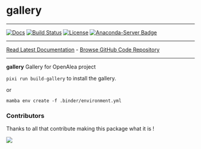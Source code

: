 # gallery

_________________

[![Docs](https://readthedocs.org/projects/gallery/badge/?version=latest)](https://gallery.readthedocs.io/)
[![Build Status](https://github.com/openalea/gallery/actions/workflows/conda-package-build.yml/badge.svg?branch=main)](https://github.com/openalea/gallery/actions/workflows/conda-package-build.yml?query=branch%3Amaster)
[![License](https://img.shields.io/badge/License--CeCILL-C-blue)](https://www.cecill.info/licences/Licence_CeCILL-C_V1-en.html)
[![Anaconda-Server Badge](https://anaconda.org/openalea3/gallery/badges/version.svg)](https://anaconda.org/openalea3/gallery)

_________________

[Read Latest Documentation](https://gallery.readthedocs.io/) - [Browse GitHub Code Repository](https://github.com/openalea/gallery/)

_________________

**gallery** Gallery for OpenAlea project

`pixi run build-gallery` to install the gallery.

or

`mamba env create -f .binder/environment.yml`


### Contributors

Thanks to all that contribute making this package what it is !

<a href="https://github.com/openalea/gallery/graphs/contributors">
  <img src="https://contrib.rocks/image?repo=openalea/gallery" />
</a>
